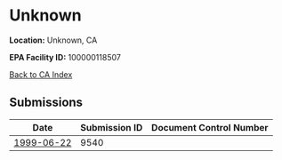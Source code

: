 # Unknown

**Location:** Unknown, CA

**EPA Facility ID:** 100000118507

[Back to CA Index](../../index.md)

## Submissions

| Date | Submission ID | Document Control Number |
|------|--------------|-------------------------|
| [1999-06-22](submissions/9540.md) | 9540 |  |
